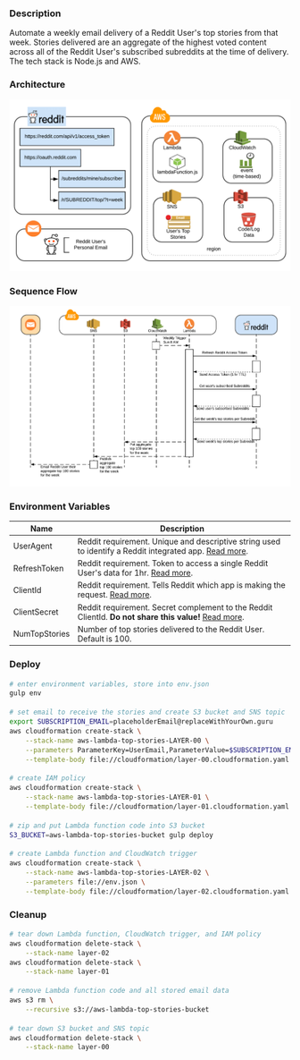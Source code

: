 ### Description

Automate a weekly email delivery of a Reddit User's top stories from that week.  Stories delivered are an aggregate of the highest voted content across all of the Reddit User's subscribed subreddits at the time of delivery.  The tech stack is Node.js and AWS.

### Architecture
![Architecture v01](images/architecture_v01.png?raw=true  "Architecture v01")

### Sequence Flow
![Sequence Flow v01](images/sequence_flow_v01.png?raw=true  "Sequence Flow v01")

### Environment Variables
| Name | Description |
|-|-
| UserAgent | Reddit requirement.  Unique and descriptive string used to identify a Reddit integrated app.  [Read more](https://github.com/reddit/reddit/wiki/API#rules). 
| RefreshToken | Reddit requirement.  Token to access a single Reddit User's data for 1hr.  [Read more](https://github.com/reddit/reddit/wiki/OAuth2#refreshing-the-token).
| ClientId | Reddit requirement.  Tells Reddit which app is making the request.  [Read more](https://github.com/reddit/reddit/wiki/OAuth2#getting-started).
| ClientSecret | Reddit requirement.  Secret complement to the Reddit ClientId.  **Do not share this value!**  [Read more](https://github.com/reddit/reddit/wiki/OAuth2#getting-started).
| NumTopStories | Number of top stories delivered to the Reddit User.  Default is 100.

### Deploy
```bash
# enter environment variables, store into env.json
gulp env

# set email to receive the stories and create S3 bucket and SNS topic
export SUBSCRIPTION_EMAIL=placeholderEmail@replaceWithYourOwn.guru
aws cloudformation create-stack \
    --stack-name aws-lambda-top-stories-LAYER-00 \
    --parameters ParameterKey=UserEmail,ParameterValue=$SUBSCRIPTION_EMAIL \
    --template-body file://cloudformation/layer-00.cloudformation.yaml

# create IAM policy
aws cloudformation create-stack \
    --stack-name aws-lambda-top-stories-LAYER-01 \
    --template-body file://cloudformation/layer-01.cloudformation.yaml

# zip and put Lambda function code into S3 bucket
S3_BUCKET=aws-lambda-top-stories-bucket gulp deploy

# create Lambda function and CloudWatch trigger
aws cloudformation create-stack \
    --stack-name aws-lambda-top-stories-LAYER-02 \
    --parameters file://env.json \
    --template-body file://cloudformation/layer-02.cloudformation.yaml
```

### Cleanup
```bash
# tear down Lambda function, CloudWatch trigger, and IAM policy
aws cloudformation delete-stack \
    --stack-name layer-02
aws cloudformation delete-stack \
    --stack-name layer-01

# remove Lambda function code and all stored email data
aws s3 rm \
    --recursive s3://aws-lambda-top-stories-bucket

# tear down S3 bucket and SNS topic
aws cloudformation delete-stack \
    --stack-name layer-00
```
